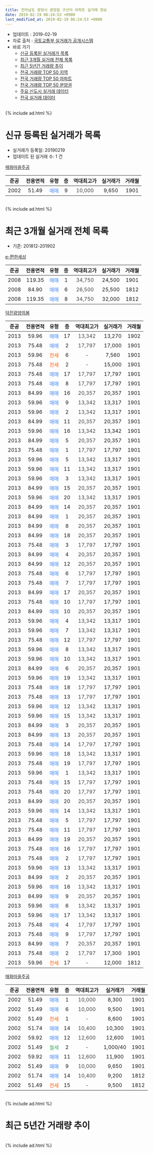 ```yaml
---
title: 전라남도 광양시 광양읍 구산리 아파트 실거래 정보
date: 2019-02-19 06:24:53 +0900
last_modified_at: 2019-02-19 06:24:53 +0900
---
```


* 업데이트 : 2019-02-19
* 자료 출처 : [국토교통부 실거래가 공개시스템](http://rt.molit.go.kr)
* 바로 가기
    * [신규 등록된 실거래가 목록](#신규-등록된-실거래가-목록)
    * [최근 3개월 실거래 전체 목록](#최근-3개월-실거래-전체-목록)
    * [최근 5년간 거래량 추이](#최근-5년간-거래량-추이)
    * [전국 거래량 TOP 50 지역](https://inasie.github.io/apt-trade-info/최근-3개월-전국에서-가장-거래가-많이-발생한-지역)
    * [전국 거래량 TOP 50 아파트](https://inasie.github.io/apt-trade-info/최근-3개월-전국에서-가장-거래가-많이-발생한-아파트)
    * [전국 거래량 TOP 50 분양권](https://inasie.github.io/apt-trade-info/최근-3개월-전국에서-가장-거래가-많이-발생한-분양권)
    * [주요 신도시 실거래 데이터](https://inasie.github.io/apt-trade-info/주요-신도시)
    * [전국 실거래 데이터](https://inasie.github.io/apt-trade-info/전국)
<br>
{% include ad.html %}
<br>

# 신규 등록된 실거래가 목록
* 실거래가 등록일: 20190219
* 업데이트 된 실거래 수: 1 건


[매화마을주공](https://search.naver.com/search.naver?query=%EC%A0%84%EB%9D%BC%EB%82%A8%EB%8F%84+%EA%B4%91%EC%96%91%EC%8B%9C+%EA%B4%91%EC%96%91%EC%9D%8D+%EA%B5%AC%EC%82%B0%EB%A6%AC+%EB%A7%A4%ED%99%94%EB%A7%88%EC%9D%84%EC%A3%BC%EA%B3%B5)

|준공|전용면적|유형|층|역대최고가|실거래가|거래월|
|:---:|:---:|:---:|:---:|:---:|:---:|:---:|
|2002|51.49|<span style="color:#4285f3">매매</span>|9|<span style="color:#444444">10,000</span>|9,650|1901|


<br>
{% include ad.html %}
<br>

# 최근 3개월 실거래 전체 목록
* 기준: 201812-201902


[e-편한세상](https://search.naver.com/search.naver?query=%EC%A0%84%EB%9D%BC%EB%82%A8%EB%8F%84+%EA%B4%91%EC%96%91%EC%8B%9C+%EA%B4%91%EC%96%91%EC%9D%8D+%EA%B5%AC%EC%82%B0%EB%A6%AC+e-%ED%8E%B8%ED%95%9C%EC%84%B8%EC%83%81)

|준공|전용면적|유형|층|역대최고가|실거래가|거래월|
|:---:|:---:|:---:|:---:|:---:|:---:|:---:|
|2008|119.35|<span style="color:#4285f3">매매</span>|1|<span style="color:#444444">34,750</span>|24,500|1901|
|2008|84.90|<span style="color:#4285f3">매매</span>|6|<span style="color:#444444">26,500</span>|25,500|1812|
|2008|119.35|<span style="color:#4285f3">매매</span>|8|<span style="color:#444444">34,750</span>|32,000|1812|

[덕진광양의봄](https://search.naver.com/search.naver?query=%EC%A0%84%EB%9D%BC%EB%82%A8%EB%8F%84+%EA%B4%91%EC%96%91%EC%8B%9C+%EA%B4%91%EC%96%91%EC%9D%8D+%EA%B5%AC%EC%82%B0%EB%A6%AC+%EB%8D%95%EC%A7%84%EA%B4%91%EC%96%91%EC%9D%98%EB%B4%84)

|준공|전용면적|유형|층|역대최고가|실거래가|거래월|
|:---:|:---:|:---:|:---:|:---:|:---:|:---:|
|2013|59.96|<span style="color:#4285f3">매매</span>|17|<span style="color:#444444">13,342</span>|13,270|1902|
|2013|75.48|<span style="color:#4285f3">매매</span>|2|<span style="color:#444444">17,797</span>|17,000|1901|
|2013|59.96|<span style="color:#ff5a00">전세</span>|6|<span style="color:#444444">-</span>|7,560|1901|
|2013|75.48|<span style="color:#ff5a00">전세</span>|2|<span style="color:#444444">-</span>|15,000|1901|
|2013|75.48|<span style="color:#4285f3">매매</span>|17|<span style="color:#444444">17,797</span>|17,797|1901|
|2013|75.48|<span style="color:#4285f3">매매</span>|8|<span style="color:#444444">17,797</span>|17,797|1901|
|2013|84.99|<span style="color:#4285f3">매매</span>|16|<span style="color:#444444">20,357</span>|20,357|1901|
|2013|59.96|<span style="color:#4285f3">매매</span>|9|<span style="color:#444444">13,342</span>|13,317|1901|
|2013|59.96|<span style="color:#4285f3">매매</span>|2|<span style="color:#444444">13,342</span>|13,317|1901|
|2013|84.99|<span style="color:#4285f3">매매</span>|11|<span style="color:#444444">20,357</span>|20,357|1901|
|2013|59.96|<span style="color:#4285f3">매매</span>|16|<span style="color:#444444">13,342</span>|13,342|1901|
|2013|84.99|<span style="color:#4285f3">매매</span>|5|<span style="color:#444444">20,357</span>|20,357|1901|
|2013|75.48|<span style="color:#4285f3">매매</span>|1|<span style="color:#444444">17,797</span>|17,797|1901|
|2013|59.96|<span style="color:#4285f3">매매</span>|5|<span style="color:#444444">13,342</span>|13,317|1901|
|2013|59.96|<span style="color:#4285f3">매매</span>|11|<span style="color:#444444">13,342</span>|13,317|1901|
|2013|59.96|<span style="color:#4285f3">매매</span>|3|<span style="color:#444444">13,342</span>|13,317|1901|
|2013|84.99|<span style="color:#4285f3">매매</span>|15|<span style="color:#444444">20,357</span>|20,357|1901|
|2013|59.96|<span style="color:#4285f3">매매</span>|20|<span style="color:#444444">13,342</span>|13,317|1901|
|2013|84.99|<span style="color:#4285f3">매매</span>|14|<span style="color:#444444">20,357</span>|20,357|1901|
|2013|84.99|<span style="color:#4285f3">매매</span>|1|<span style="color:#444444">20,357</span>|20,357|1901|
|2013|84.99|<span style="color:#4285f3">매매</span>|8|<span style="color:#444444">20,357</span>|20,357|1901|
|2013|84.99|<span style="color:#4285f3">매매</span>|18|<span style="color:#444444">20,357</span>|20,357|1901|
|2013|75.48|<span style="color:#4285f3">매매</span>|3|<span style="color:#444444">17,797</span>|17,797|1901|
|2013|84.99|<span style="color:#4285f3">매매</span>|4|<span style="color:#444444">20,357</span>|20,357|1901|
|2013|84.99|<span style="color:#4285f3">매매</span>|12|<span style="color:#444444">20,357</span>|20,357|1901|
|2013|75.48|<span style="color:#4285f3">매매</span>|6|<span style="color:#444444">17,797</span>|17,797|1901|
|2013|75.48|<span style="color:#4285f3">매매</span>|7|<span style="color:#444444">17,797</span>|17,797|1901|
|2013|84.99|<span style="color:#4285f3">매매</span>|17|<span style="color:#444444">20,357</span>|20,357|1901|
|2013|75.48|<span style="color:#4285f3">매매</span>|10|<span style="color:#444444">17,797</span>|17,797|1901|
|2013|84.99|<span style="color:#4285f3">매매</span>|10|<span style="color:#444444">20,357</span>|20,357|1901|
|2013|59.96|<span style="color:#4285f3">매매</span>|4|<span style="color:#444444">13,342</span>|13,317|1901|
|2013|59.96|<span style="color:#4285f3">매매</span>|7|<span style="color:#444444">13,342</span>|13,317|1901|
|2013|75.48|<span style="color:#4285f3">매매</span>|12|<span style="color:#444444">17,797</span>|17,797|1901|
|2013|59.96|<span style="color:#4285f3">매매</span>|8|<span style="color:#444444">13,342</span>|13,317|1901|
|2013|59.96|<span style="color:#4285f3">매매</span>|10|<span style="color:#444444">13,342</span>|13,317|1901|
|2013|84.99|<span style="color:#4285f3">매매</span>|6|<span style="color:#444444">20,357</span>|20,357|1901|
|2013|59.96|<span style="color:#4285f3">매매</span>|19|<span style="color:#444444">13,342</span>|13,317|1901|
|2013|75.48|<span style="color:#4285f3">매매</span>|18|<span style="color:#444444">17,797</span>|17,797|1901|
|2013|75.48|<span style="color:#4285f3">매매</span>|13|<span style="color:#444444">17,797</span>|17,797|1901|
|2013|59.96|<span style="color:#4285f3">매매</span>|12|<span style="color:#444444">13,342</span>|13,317|1901|
|2013|59.96|<span style="color:#4285f3">매매</span>|15|<span style="color:#444444">13,342</span>|13,317|1901|
|2013|84.99|<span style="color:#4285f3">매매</span>|3|<span style="color:#444444">20,357</span>|20,357|1901|
|2013|84.99|<span style="color:#4285f3">매매</span>|13|<span style="color:#444444">20,357</span>|20,357|1901|
|2013|75.48|<span style="color:#4285f3">매매</span>|14|<span style="color:#444444">17,797</span>|17,797|1901|
|2013|59.96|<span style="color:#4285f3">매매</span>|18|<span style="color:#444444">13,342</span>|13,317|1901|
|2013|75.48|<span style="color:#4285f3">매매</span>|19|<span style="color:#444444">17,797</span>|17,797|1901|
|2013|59.96|<span style="color:#4285f3">매매</span>|1|<span style="color:#444444">13,342</span>|13,317|1901|
|2013|75.48|<span style="color:#4285f3">매매</span>|15|<span style="color:#444444">17,797</span>|17,797|1901|
|2013|75.48|<span style="color:#4285f3">매매</span>|20|<span style="color:#444444">17,797</span>|17,797|1901|
|2013|84.99|<span style="color:#4285f3">매매</span>|20|<span style="color:#444444">20,357</span>|20,357|1901|
|2013|59.96|<span style="color:#4285f3">매매</span>|14|<span style="color:#444444">13,342</span>|13,317|1901|
|2013|75.48|<span style="color:#4285f3">매매</span>|5|<span style="color:#444444">17,797</span>|17,797|1901|
|2013|75.48|<span style="color:#4285f3">매매</span>|11|<span style="color:#444444">17,797</span>|17,797|1901|
|2013|84.99|<span style="color:#4285f3">매매</span>|19|<span style="color:#444444">20,357</span>|20,357|1901|
|2013|75.48|<span style="color:#4285f3">매매</span>|16|<span style="color:#444444">17,797</span>|17,797|1901|
|2013|75.48|<span style="color:#4285f3">매매</span>|2|<span style="color:#444444">17,797</span>|17,797|1901|
|2013|59.96|<span style="color:#4285f3">매매</span>|13|<span style="color:#444444">13,342</span>|13,317|1901|
|2013|84.99|<span style="color:#4285f3">매매</span>|2|<span style="color:#444444">20,357</span>|20,357|1901|
|2013|59.96|<span style="color:#4285f3">매매</span>|16|<span style="color:#444444">13,342</span>|13,317|1901|
|2013|84.99|<span style="color:#4285f3">매매</span>|9|<span style="color:#444444">20,357</span>|20,357|1901|
|2013|59.96|<span style="color:#4285f3">매매</span>|6|<span style="color:#444444">13,342</span>|13,317|1901|
|2013|59.96|<span style="color:#4285f3">매매</span>|17|<span style="color:#444444">13,342</span>|13,317|1901|
|2013|75.48|<span style="color:#4285f3">매매</span>|4|<span style="color:#444444">17,797</span>|17,797|1901|
|2013|75.48|<span style="color:#4285f3">매매</span>|9|<span style="color:#444444">17,797</span>|17,797|1901|
|2013|84.99|<span style="color:#4285f3">매매</span>|7|<span style="color:#444444">20,357</span>|20,357|1901|
|2013|75.48|<span style="color:#4285f3">매매</span>|2|<span style="color:#444444">17,797</span>|17,300|1901|
|2013|59.96|<span style="color:#ff5a00">전세</span>|17|<span style="color:#444444">-</span>|12,000|1812|


<script async src="//pagead2.googlesyndication.com/pagead/js/adsbygoogle.js"></script>
<!-- 기본 -->
<ins class="adsbygoogle"
     style="display:block"
     data-ad-client="ca-pub-2446590836940007"
     data-ad-slot="1659523306"
     data-ad-format="auto"
     data-full-width-responsive="true"></ins>
<script>
(adsbygoogle = window.adsbygoogle || []).push({});
</script>


[매화마을주공](https://search.naver.com/search.naver?query=%EC%A0%84%EB%9D%BC%EB%82%A8%EB%8F%84+%EA%B4%91%EC%96%91%EC%8B%9C+%EA%B4%91%EC%96%91%EC%9D%8D+%EA%B5%AC%EC%82%B0%EB%A6%AC+%EB%A7%A4%ED%99%94%EB%A7%88%EC%9D%84%EC%A3%BC%EA%B3%B5)

|준공|전용면적|유형|층|역대최고가|실거래가|거래월|
|:---:|:---:|:---:|:---:|:---:|:---:|:---:|
|2002|51.49|<span style="color:#4285f3">매매</span>|1|<span style="color:#444444">10,000</span>|8,300|1901|
|2002|51.49|<span style="color:#4285f3">매매</span>|6|<span style="color:#444444">10,000</span>|9,500|1901|
|2002|51.49|<span style="color:#ff5a00">전세</span>|1|<span style="color:#444444">-</span>|8,600|1901|
|2002|51.74|<span style="color:#4285f3">매매</span>|14|<span style="color:#444444">10,400</span>|10,300|1901|
|2002|59.92|<span style="color:#4285f3">매매</span>|12|<span style="color:#444444">12,600</span>|12,600|1901|
|2002|51.49|<span style="color:#34a853">월세</span>|2|<span style="color:#444444">-</span>|1,000/40|1901|
|2002|59.92|<span style="color:#4285f3">매매</span>|11|<span style="color:#444444">12,600</span>|11,900|1901|
|2002|51.49|<span style="color:#4285f3">매매</span>|9|<span style="color:#444444">10,000</span>|9,650|1901|
|2002|51.74|<span style="color:#4285f3">매매</span>|14|<span style="color:#444444">10,400</span>|9,200|1812|
|2002|51.49|<span style="color:#ff5a00">전세</span>|15|<span style="color:#444444">-</span>|9,500|1812|


<br>
{% include ad.html %}
<br>

# 최근 5년간 거래량 추이


<div style="width:100%;">
    <canvas id="deal_progress" height="200"></canvas>
</div>

<script>
new Chart(document.getElementById("deal_progress"), {
    type: 'line',
    data: {
        labels: ['201402','201403','201404','201405','201406','201407','201408','201409','201410','201411','201412','201501','201502','201503','201504','201505','201506','201507','201508','201509','201510','201511','201512','201601','201602','201603','201604','201605','201606','201607','201608','201609','201610','201611','201612','201701','201702','201703','201704','201705','201706','201707','201708','201709','201710','201711','201712','201801','201802','201803','201804','201805','201806','201807','201808','201809','201810','201811','201812','201901','201902'],
        datasets: [{
            label: '매매',
            pointRadius: 1,
            data: [15, 10, 10, 9, 8, 8, 6, 8, 11, 6, 9, 8, 9, 11, 8, 5, 8, 2, 6, 5, 11, 4, 5, 5, 5, 5, 2, 7, 7, 4, 4, 7, 5, 6, 7, 6, 8, 10, 8, 6, 9, 7, 6, 6, 4, 5, 6, 8, 5, 3, 6, 11, 3, 6, 3, 3, 7, 6, 3, 70, 1],
            borderColor: "rgba(255, 201, 14, 1)",
            backgroundColor: "rgba(255, 201, 14, 0.5)",
            fill: false,
            lineTension: 0
        },{
            label: '전월세',
            pointRadius: 1,
            data: [11, 3, 2, 3, 7, 4, 8, 6, 5, 4, 2, 7, 8, 53, 6, 7, 9, 8, 6, 2, 4, 4, 3, 1, 3, 6, 2, 4, 11, 4, 6, 4, 5, 6, 5, 2, 4, 6, 12, 10, 7, 5, 10, 1, 2, 1, 2, 0, 5, 2, 2, 1, 0, 1, 0, 1, 1, 11, 2, 4, 0],
            borderColor: "rgba(0, 141, 185, 1)",
            backgroundColor: "rgba(0, 141, 185, 0.5)",
            fill: false,
            lineTension: 0
        }
        ]
    },
    options: {
        responsive: true,
        title: {
            display: false
        },
        tooltips: {
            mode: 'index',
            intersect: false
        },
        hover: {
            mode: 'nearest',
            intersect: true
        },
        scales: {
            xAxes: [{
                display: true,
                scaleLabel: {
                    display: true,
                    labelString: '년/월'
                }
            }],
            yAxes: [{
                display: true,
                ticks: {
                    suggestedMin: 0,
                },
                scaleLabel: {
                    display: true,
                    labelString: '실거래 수'
                }
            }]
        }
    }
});

</script>


<br>
{% include ad.html %}
<br>

